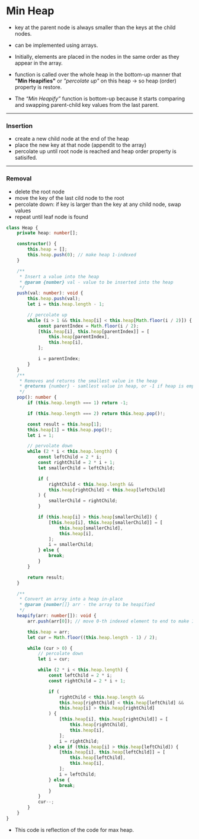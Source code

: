 # Min Heap

- key at the parent node is always smaller than the keys at the child nodes.
- can be implemented using arrays.

- Initially, elements are placed in the nodes in the same order as they appear in the array.
- function is called over the whole heap in the bottom-up manner that **"Min Heapifies"** or _"percolate up"_ on this heap -> so heap (order) property is restore.

- The _“Min Heapify”_ function is bottom-up because it starts comparing and swapping parent-child key values from the last parent.

---

### Insertion

- create a new child node at the end of the heap
- place the new key at that node (appendit to the array)
- percolate up until root node is reached and heap order property is satisifed.

---

### Removal

- delete the root node
- move the key of the last cild node to the root
- percolate down: if key is larger than the key at any child node, swap values
- repeat until leaf node is found

```typescript
class Heap {
    private heap: number[];

    constructor() {
        this.heap = [];
        this.heap.push(0); // make heap 1-indexed
    }

    /**
     * Insert a value into the heap
     * @param {number} val - value to be inserted into the heap
     */
    push(val: number): void {
        this.heap.push(val);
        let i = this.heap.length - 1;

        // percolate up
        while (i > 1 && this.heap[i] < this.heap[Math.floor(i / 2)]) {
            const parentIndex = Math.floor(i / 2);
            [this.heap[i], this.heap[parentIndex]] = [
                this.heap[parentIndex],
                this.heap[i],
            ];

            i = parentIndex;
        }
    }
    /**
     * Removes and returns the smallest value in the heap
     * @returns {number} - samllest value in heap, or -1 if heap is empty
     */
    pop(): number {
        if (this.heap.length === 1) return -1;

        if (this.heap.length === 2) return this.heap.pop()!;

        const result = this.heap[1];
        this.heap[1] = this.heap.pop()!;
        let i = 1;

        // pervolate down
        while (2 * i < this.heap.length) {
            const leftChild = 2 * i;
            const rightChild = 2 * i + 1;
            let smallerChild = leftChild;

            if (
                rightChild < this.heap.length &&
                this.heap[rightChild] < this.heap[leftChild]
            ) {
                smallerChild = rightChild;
            }

            if (this.heap[i] > this.heap[smallerChild]) {
                [this.heap[i], this.heap[smallerChild]] = [
                    this.heap[smallerChild],
                    this.heap[i],
                ];
                i = smallerChild;
            } else {
                break;
            }
        }

        return result;
    }

    /**
     * Convert an array into a heap in-place
     * @param {number[]} arr - the array to be heapified
     */
    heapify(arr: number[]): void {
        arr.push(arr[0]); // move 0-th indexed element to end to make 1indexed

        this.heap = arr;
        let cur = Math.floor((this.heap.length - 1) / 2);

        while (cur > 0) {
            // percolate down
            let i = cur;

            while (2 * i < this.heap.length) {
                const leftChild = 2 * i;
                const rightChild = 2 * i + 1;

                if (
                    rightChild < this.heap.length &&
                    this.heap[rightChild] < this.heap[leftChild] &&
                    this.heap[i] > this.heap[rightChild]
                ) {
                    [this.heap[i], this.heap[rightChild]] = [
                        this.heap[rightChild],
                        this.heap[i],
                    ];
                    i = rightChild;
                } else if (this.heap[i] > this.heap[leftChild]) {
                    [this.heap[i], this.heap[leftChild]] = [
                        this.heap[leftChild],
                        this.heap[i],
                    ];
                    i = leftChild;
                } else {
                    break;
                }
            }
            cur--;
        }
    }
}
```

- This code is reflection of the code for max heap.
